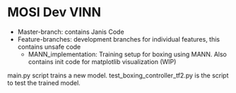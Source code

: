 # MOSI Dev VINN
* Master-branch: contains Janis Code
* Feature-branches: development branches for individual features, this contains unsafe code
    * MANN_implementation: Training setup for boxing using MANN. Also contains init code for matplotlib visualization (WIP)

 main.py script trains a new model.
 test_boxing_controller_tf2.py is the script to test the trained model.
 

